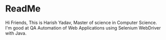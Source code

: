 # ReadMe

Hi Friends, This is Harish Yadav, Master of science in Computer Science.
I'm good at QA Automation of Web Applications using Selenium WebDriver with Java.

